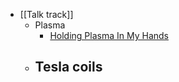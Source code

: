 - [[Talk track]]
	- Plasma
		- [Holding Plasma In My Hands](https://youtu.be/X-QgC6Trns4)
	- Tesla coils
		-